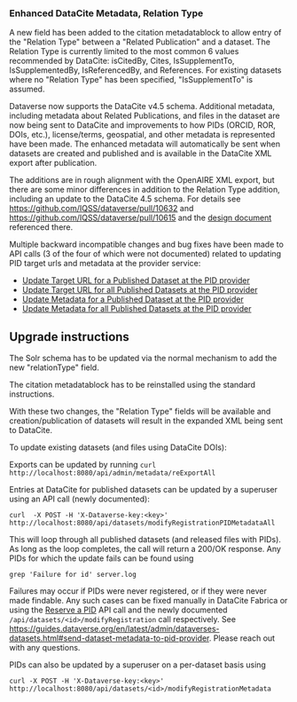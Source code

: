 ### Enhanced DataCite Metadata, Relation Type

A new field has been added to the citation metadatablock to allow entry of the "Relation Type" between a "Related Publication" and a dataset. The Relation Type is currently limited to the most common 6 values recommended by DataCite: isCitedBy, Cites, IsSupplementTo, IsSupplementedBy, IsReferencedBy, and References. For existing datasets where no "Relation Type" has been specified, "IsSupplementTo" is assumed.

Dataverse now supports the DataCite v4.5 schema. Additional metadata, including metadata about Related Publications, and files in the dataset are now being sent to DataCite and improvements to how PIDs (ORCID, ROR, DOIs, etc.), license/terms, geospatial, and other metadata is represented have been made. The enhanced metadata will automatically be sent when datasets are created and published and is available in the DataCite XML export after publication.

The additions are in rough alignment with the OpenAIRE XML export, but there are some minor differences in addition to the Relation Type addition, including an update to the DataCite 4.5 schema. For details see https://github.com/IQSS/dataverse/pull/10632 and https://github.com/IQSS/dataverse/pull/10615 and the [design document](https://docs.google.com/document/d/1JzDo9UOIy9dVvaHvtIbOI8tFU6bWdfDfuQvWWpC0tkA/edit?usp=sharing) referenced there.

Multiple backward incompatible changes and bug fixes have been made to API calls (3 of the four of which were not documented) related to updating PID target urls and metadata at the provider service:
- [Update Target URL for a Published Dataset at the PID provider](https://guides.dataverse.org/en/latest/admin/dataverses-datasets.html#update-target-url-for-a-published-dataset-at-the-pid-provider)
- [Update Target URL for all Published Datasets at the PID provider](https://guides.dataverse.org/en/latest/admin/dataverses-datasets.html#update-target-url-for-all-published-datasets-at-the-pid-provider)
- [Update Metadata for a Published Dataset at the PID provider](https://guides.dataverse.org/en/latest/admin/dataverses-datasets.html#update-metadata-for-a-published-dataset-at-the-pid-provider)
- [Update Metadata for all Published Datasets at the PID provider](https://guides.dataverse.org/en/latest/admin/dataverses-datasets.html#update-metadata-for-all-published-datasets-at-the-pid-provider)

Upgrade instructions
--------------------

The Solr schema has to be updated via the normal mechanism to add the new "relationType" field.

The citation metadatablock has to be reinstalled using the standard instructions.

With these two changes, the "Relation Type" fields will be available and creation/publication of datasets will result in the expanded XML being sent to DataCite.

To update existing datasets (and files using DataCite DOIs):

Exports can be updated by running `curl http://localhost:8080/api/admin/metadata/reExportAll`

Entries at DataCite for published datasets can be updated by a superuser using an API call (newly documented):

`curl  -X POST -H 'X-Dataverse-key:<key>' http://localhost:8080/api/datasets/modifyRegistrationPIDMetadataAll` 

This will loop through all published datasets (and released files with PIDs). As long as the loop completes, the call will return a 200/OK response. Any PIDs for which the update fails can be found using 

`grep 'Failure for id' server.log` 

Failures may occur if PIDs were never registered, or if they were never made findable. Any such cases can be fixed manually in DataCite Fabrica or using the [Reserve a PID](https://guides.dataverse.org/en/latest/api/native-api.html#reserve-a-pid) API call and the newly documented `/api/datasets/<id>/modifyRegistration` call respectively. See https://guides.dataverse.org/en/latest/admin/dataverses-datasets.html#send-dataset-metadata-to-pid-provider. Please reach out with any questions.

PIDs can also be updated by a superuser on a per-dataset basis using 

`curl -X POST -H 'X-Dataverse-key:<key>' http://localhost:8080/api/datasets/<id>/modifyRegistrationMetadata`

